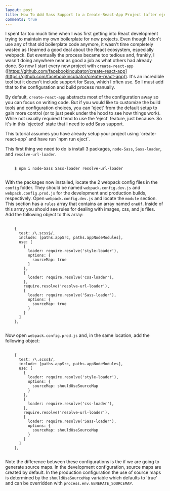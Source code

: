 ```yaml
---
layout: post
title: How To Add Sass Support to a Create-React-App Project (after ejecting)
comments: true
---
```


I spent far too much time when I was first getting into React development trying to maintain my own boilerplate for new projects. Even though I don't use any of that old boilerplate code anymore, it wasn't time completely wasted as I learned a good deal about the React ecosystem, especially webpack. But eventually the process became too tedious and, frankly, I wasn't doing anywhere near as good a job as what others had already done. So now I start every new project with `create-react-app` ([https://github.com/facebookincubator/create-react-app](https://github.com/facebookincubator/create-react-app)). It's an incredible tool but it doesn't include support for Sass, which I often use. So I must add that to the configuration and build process manually.

By default, `create-react-app` abstracts most of the configuration away so you can focus on writing code. But if you would like to customize the build tools and configuration choices, you can 'eject' from the default setup to gain more control (or to just peek under the hood to see how things work). While not usually required I tend to use the 'eject' feature, just because. So it's in this 'ejected' state that I need to add Sass support.

<div class="alert alert-info">
<i class="fa fa-exclamation-circle"></i> This tutorial assumes you have already setup your project using `create-react-app` and have run `npm run eject`.
</div>

This first thing we need to do is install 3 packages, `node-Sass`, `Sass-loader`, and `resolve-url-loader`.

<pre class="prettyprint lang-bsh">
  <code class="language-bsh">
    $ npm i node-Sass Sass-loader resolve-url-loader
  </code>
</pre>

With the packages now installed, locate the 2 webpack config files in the `config` folder. They should be named `webpack.config.dev.js` and `webpack.config.prod.js` for the development and production builds, respectively. Open `webpack.config.dev.js` and locate the `module` section. This section has a `rules` array that contains an array named `oneOf`. Inside of this array you should see rules for dealing with images, css, and js files. Add the following object to this array:

<pre class="prettyprint">
  <code class="language-js">
    {
      test: /\.scss$/,
      include: [paths.appSrc, paths.appNodeModules],
      use: [
        {
          loader: require.resolve('style-loader'),
          options: {
            sourceMap: true
          }
        },
        {
          loader: require.resolve('css-loader'),
        },
        require.resolve('resolve-url-loader'),
        {
          loader: require.resolve('Sass-loader'),
          options: {
            sourceMap: true
          }
        }
      ]
    },
  </code>
</pre>

Now open `webpack.config.prod.js` and, in the same location, add the following object:

<pre class="prettyprint">
  <code class="language-js">
    {
      test: /\.scss$/,
      include: [paths.appSrc, paths.appNodeModules],
      use: [
        {
          loader: require.resolve('style-loader'),
          options: {
            sourceMap: shouldUseSourceMap
          }
        },
        {
          loader: require.resolve('css-loader'),
        },
        require.resolve('resolve-url-loader'),
        {
          loader: require.resolve('Sass-loader'),
          options: {
            sourceMap: shouldUseSourceMap
          }
        }
      ]
    },
  </code>
</pre>

Note the difference between these configurations is the if we are going to generate source maps. In the development configuration, source maps are created by default. In the production configuration the use of source maps is determined by the `shouldUseSourceMap` variable which defaults to 'true' and can be overridden with `process.env.GENERATE_SOURCEMAP`.





